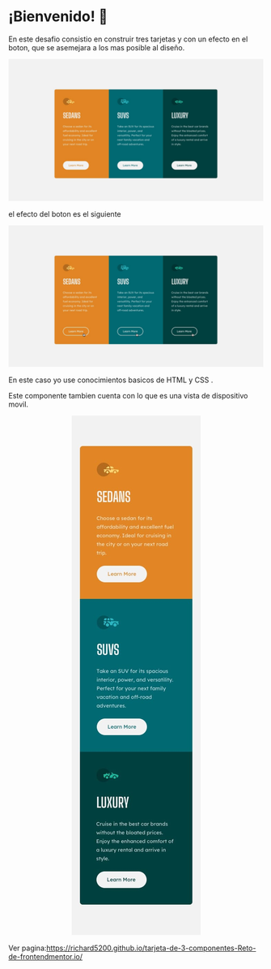 <h1>
¡Bienvenido! 👋
</h1>
En este desafio consistio en construir tres tarjetas y con un efecto en el boton, que se asemejara a los mas posible al diseño.


<p align="center">
<img src="https://github.com/Richard5200/tarjeta-de-3-componentes-Reto-de-frontendmentor.io/blob/main/design/desktop-design.jpg" alt="">
</p>

el efecto del boton es el siguiente

<p align="center">
<img src="https://github.com/Richard5200/tarjeta-de-3-componentes-Reto-de-frontendmentor.io/blob/main/design/active-states.jpg" alt="">
</p>

En este caso yo use conocimientos basicos de HTML y CSS .

Este componente tambien cuenta con lo que es una vista de dispositivo movil.
<p align="center">
 <img src="https://github.com/Richard5200/tarjeta-de-3-componentes-Reto-de-frontendmentor.io/blob/main/design/mobile-design.jpg" alt="">

</p>

Ver pagina:https://richard5200.github.io/tarjeta-de-3-componentes-Reto-de-frontendmentor.io/
